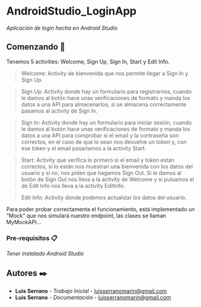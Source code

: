 # AndroidStudio_LoginApp

_Aplicación de login hecha en Android Studio_

## Comenzando 🚀

Tenemos 5 activities: Welcome, Sign Up, Sign In, Start y Edit Info.
> Welcome: Activity de bienvenida que nos permite llegar a Sign In y Sign Up.

> Sign Up: Activity donde hay un formulario para registrarnos, cuando le damos al botón hace unas verificaciones de formato y manda los datos a una API para almacenarlos, si se almacena correctamente pasamos al activity de Sign In.

> Sign In: Activity donde hay un formulario para iniciar sesión, cuando le damos al botón hace unas verificaciones de formato y manda los datos a una API para comprobar si el email y la contraseña son correctos, en el caso de que lo sean nos devuelve un token y, con ese token y el email pasaríamos a la activity Start.

> Start: Activity que verifica lo primero si el email y token están correctos, si lo están nos muestran una bienvenida con los datos del usuario y si no, nos piden que hagamos Sign Out. Si le damos al botón de Sign Out nos lleva a la activity de Welcome y si pulsamos el de Edit Info nos lleva a la activity EditInfo.

> Edit Info: Activity donde podemos actualizar los datos del usuario.

Para poder probar correctamenta el funcionamiento, está implementado un "Mock" que nos simulará nuestro endpoint, las clases se llaman MyMockAPI...

### Pre-requisitos 📋

_Tener instalado Android Studio_

## Autores ✒️

* **Luis Serrano** - *Trabajo Inicial* - luisserranomarin@gmail.com
* **Luis Serrano** - *Documentación* - luisserranomarin@gmail.com
